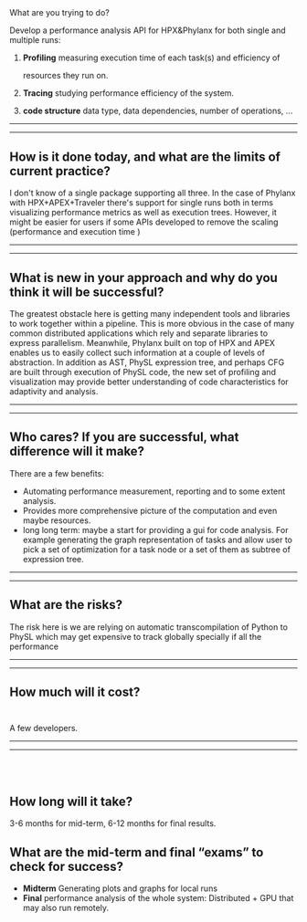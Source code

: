 ## 
What are you trying to do?

Develop a performance analysis API for HPX&Phylanx for both single and multiple
runs:

1. **Profiling** measuring execution time of each task(s) and efficiency of

   resources they run on.

2. **Tracing** studying performance efficiency of the system.

3. **code structure** data type, data dependencies, number of operations, ...

---
---

## How is it done today, and what are the limits of current practice?

I don't know of a single package supporting all three. In the case of Phylanx
with HPX+APEX+Traveler there's support for single runs both in terms visualizing
performance metrics as well as execution trees. However, it might be easier for
users if some APIs developed to remove the scaling
(performance and execution time )

---
---

## What is new in your approach and why do you think it will be successful?

The greatest obstacle here is getting many independent tools and libraries to
work together within a pipeline. This is more obvious in the case of many common
distributed applications which rely and separate libraries to express
parallelism. Meanwhile, Phylanx built on top of HPX and APEX enables us to
easily collect such information at a couple of levels of abstraction. In
addition as AST, PhySL expression tree, and perhaps CFG are built through
execution of PhySL code, the new set of profiling and visualization may provide
better understanding of code characteristics for adaptivity and analysis.

---
---

## Who cares? If you are successful, what difference will it make?

There are a few benefits:

* Automating performance measurement, reporting and to some extent analysis.
* Provides more comprehensive picture of the computation and even maybe
  resources.
* long long term: maybe a start for providing a gui for code analysis. For
  example generating the graph representation of tasks and allow user to pick a
  set of optimization for a task node or a set of them as subtree of expression
  tree.

---
---

## What are the risks?
The risk here is we are relying on automatic transcompilation of Python to PhySL
which may get expensive to track globally specially if all the performance 

---
---

## How much will it cost?                                                                 
A few developers.

---
---
                                                                                                                                                                                     

## How long will it take?

3-6 months for mid-term, 6-12 months for final results. 

## What are the mid-term and final “exams” to check for success?
- **Midterm** Generating plots and graphs for local runs
- **Final** performance analysis of the whole system: Distributed + GPU that may
  also run remotely.